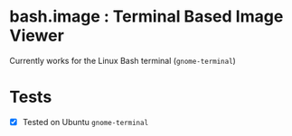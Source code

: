 # bash.image : **Terminal Based Image Viewer**
Currently works for the Linux Bash terminal (`gnome-terminal`)

# Tests
- [x] Tested on Ubuntu `gnome-terminal`
